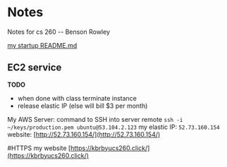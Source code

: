 # Notes
Notes for cs 260 -- Benson Rowley


[my startup README.md ](README.md)


## EC2 service
**TODO**
- when done with class terminate instance 
- release elastic IP (else will bill $3 per month)

My AWS Server:
command to SSH into server remote
`ssh -i ~/keys/production.pem ubuntu@53.104.2.123`
my elastic IP: `52.73.160.154`   website: [http://52.73.160.154/](http://52.73.160.154/)


#HTTPS
my website [https://kbrbyucs260.click/](https://kbrbyucs260.click/)




